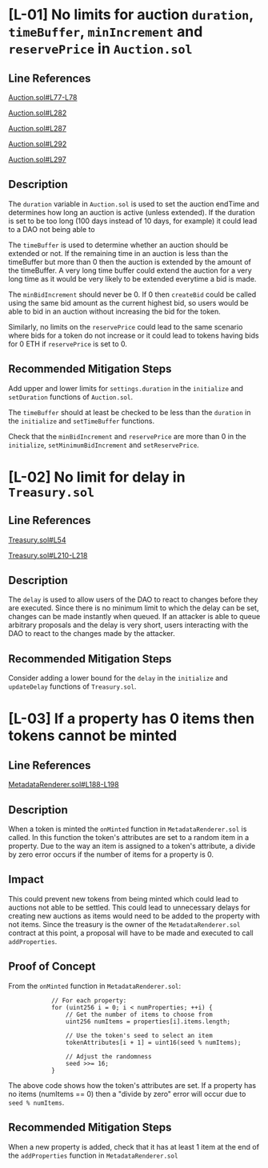 # [L-01] No limits for auction ```duration```, ```timeBuffer```, ```minIncrement``` and ```reservePrice``` in ```Auction.sol```

## Line References

[Auction.sol#L77-L78](https://github.com/code-423n4/2022-09-nouns-builder/blob/main/src/auction/Auction.sol#L77-L78)

[Auction.sol#L282](https://github.com/code-423n4/2022-09-nouns-builder/blob/main/src/auction/Auction.sol#L282)

[Auction.sol#L287](https://github.com/code-423n4/2022-09-nouns-builder/blob/main/src/auction/Auction.sol#L287)

[Auction.sol#L292](https://github.com/code-423n4/2022-09-nouns-builder/blob/main/src/auction/Auction.sol#L292)

[Auction.sol#L297](https://github.com/code-423n4/2022-09-nouns-builder/blob/main/src/auction/Auction.sol#L297)

## Description

The ```duration``` variable in ```Auction.sol``` is used to set the auction endTime and determines how long an auction is active (unless extended). If the duration is set to be too long (100 days instead of 10 days, for example) it could lead to a DAO not being able to 

The ```timeBuffer``` is used to determine whether an auction should be extended or not. If the remaining time in an auction is less than the timeBuffer but more than 0 then the auction is extended by the amount of the timeBuffer. A very long time buffer could extend the auction for a very long time as it would be very likely to be extended everytime a bid is made.

The ```minBidIncrement``` should never be 0. If 0 then ```createBid``` could be called using the same bid amount as the current highest bid, so users would be able to bid in an auction without increasing the bid for the token.

Similarly, no limits on the ```reservePrice``` could lead to the same scenario where bids for a token do not increase or it could lead to tokens having bids for 0 ETH if ```reservePrice``` is set to 0.

## Recommended Mitigation Steps

Add upper and lower limits for ```settings.duration``` in the ```initialize``` and ```setDuration``` functions of ```Auction.sol```.

The ```timeBuffer``` should at least be checked to be less than the ```duration``` in the ```initialize``` and ```setTimeBuffer``` functions.

Check that the ```minBidIncrement``` and ```reservePrice``` are more than 0 in the ```initialize```, ```setMinimumBidIncrement``` and ```setReservePrice```.












# [L-02] No limit for delay in ```Treasury.sol```

## Line References

[Treasury.sol#L54](https://github.com/code-423n4/2022-09-nouns-builder/blob/main/src/governance/treasury/Treasury.sol#L54)

[Treasury.sol#L210-L218](https://github.com/code-423n4/2022-09-nouns-builder/blob/main/src/governance/treasury/Treasury.sol#L210-L218)

## Description

The ```delay``` is used to allow users of the DAO to react to changes before they are executed. Since there is no minimum limit to which the delay can be set, changes can be made instantly when queued. If an attacker is able to queue arbitrary proposals and the delay is very short, users interacting with the DAO to react to the changes made by the attacker.

## Recommended Mitigation Steps

Consider adding a lower bound for the ```delay``` in the ```initialize``` and ```updateDelay``` functions of ```Treasury.sol```.





# [L-03] If a property has 0 items then tokens cannot be minted

## Line References

[MetadataRenderer.sol#L188-L198](https://github.com/code-423n4/2022-09-nouns-builder/blob/main/src/token/metadata/MetadataRenderer.sol#L188-L198)

## Description

When a token is minted the ```onMinted``` function in ```MetadataRenderer.sol``` is called. In this function the token's attributes are set to a random item in a property. Due to the way an item is assigned to a token's attribute, a divide by zero error occurs if the number of items for a property is 0.


## Impact

This could prevent new tokens from being minted which could lead to auctions not able to be settled. This could lead to unnecessary delays for creating new auctions as items would need to be added to the property with not items. Since the treasury is the owner of the ```MetadataRenderer.sol``` contract at this point, a proposal will have to be made and executed to call ```addProperties```.

## Proof of Concept

From the ```onMinted``` function in ```MetadataRenderer.sol```:
```solidity
            // For each property:
            for (uint256 i = 0; i < numProperties; ++i) {
                // Get the number of items to choose from
                uint256 numItems = properties[i].items.length;

                // Use the token's seed to select an item
                tokenAttributes[i + 1] = uint16(seed % numItems);

                // Adjust the randomness
                seed >>= 16;
            }
```

The above code shows how the token's attributes are set. If a property has no items (numItems == 0) then a "divide by zero" error will occur due to ```seed % numItems```.

## Recommended Mitigation Steps

When a new property is added, check that it has at least 1 item at the end of the ```addProperties``` function in ```MetadataRenderer.sol```